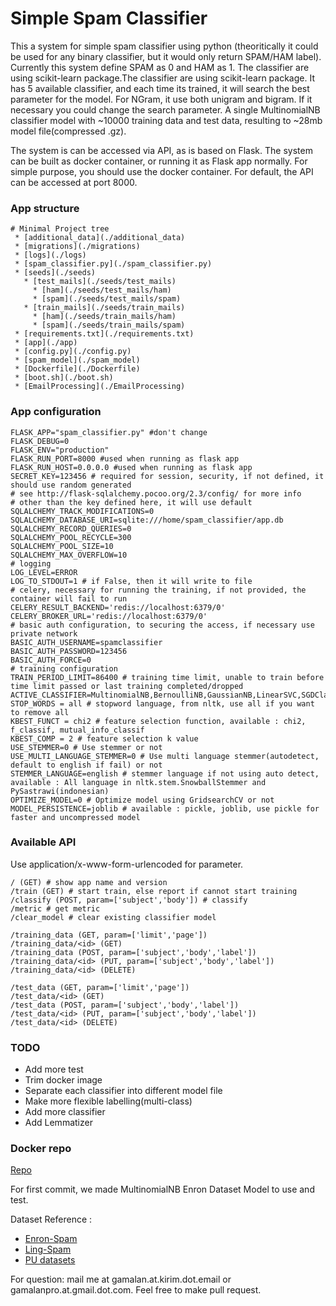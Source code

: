 # Simple Spam Classifier

This a system for simple spam classifier using python
(theoritically it could be used for any binary classifier, but it would only return SPAM/HAM label).
Currently this system define SPAM as 0 and HAM as 1.
The classifier are using scikit-learn package.The classifier are using scikit-learn package.
It has 5 available classifier, and each time its trained, it will search the best parameter for the model.
For NGram, it use both unigram and bigram.
If it necessary you could change the search parameter.
A single MultinomialNB classifier model with ~10000 training data and test data, resulting to ~28mb model file(compressed .gz).

The system is can be accessed via API, as is based on Flask.
The system can be built as docker container, or running it as Flask app normally.
For simple purpose, you should use the docker container.
For default, the API can be accessed at port 8000.

### App structure
```
# Minimal Project tree
 * [additional_data](./additional_data)
 * [migrations](./migrations)
 * [logs](./logs)
 * [spam_classifier.py](./spam_classifier.py)
 * [seeds](./seeds)
   * [test_mails](./seeds/test_mails)
     * [ham](./seeds/test_mails/ham)
     * [spam](./seeds/test_mails/spam)
   * [train_mails](./seeds/train_mails)
     * [ham](./seeds/train_mails/ham)
     * [spam](./seeds/train_mails/spam)
 * [requirements.txt](./requirements.txt)
 * [app](./app)
 * [config.py](./config.py)
 * [spam_model](./spam_model)
 * [Dockerfile](./Dockerfile)
 * [boot.sh](./boot.sh)
 * [EmailProcessing](./EmailProcessing)
```

### App configuration

```dotenv
FLASK_APP="spam_classifier.py" #don't change
FLASK_DEBUG=0 
FLASK_ENV="production"
FLASK_RUN_PORT=8000 #used when running as flask app 
FLASK_RUN_HOST=0.0.0.0 #used when running as flask app
SECRET_KEY=123456 # required for session, security, if not defined, it should use random generated
# see http://flask-sqlalchemy.pocoo.org/2.3/config/ for more info
# other than the key defined here, it will use default
SQLALCHEMY_TRACK_MODIFICATIONS=0
SQLALCHEMY_DATABASE_URI=sqlite:///home/spam_classifier/app.db
SQLALCHEMY_RECORD_QUERIES=0
SQLALCHEMY_POOL_RECYCLE=300
SQLALCHEMY_POOL_SIZE=10
SQLALCHEMY_MAX_OVERFLOW=10
# logging
LOG_LEVEL=ERROR 
LOG_TO_STDOUT=1 # if False, then it will write to file
# celery, necessary for running the training, if not provided, the container will fail to run
CELERY_RESULT_BACKEND='redis://localhost:6379/0'
CELERY_BROKER_URL='redis://localhost:6379/0'
# basic auth configuration, to securing the access, if necessary use private network
BASIC_AUTH_USERNAME=spamclassifier
BASIC_AUTH_PASSWORD=123456
BASIC_AUTH_FORCE=0
# training configuration
TRAIN_PERIOD_LIMIT=86400 # training time limit, unable to train before time limit passed or last training completed/dropped
ACTIVE_CLASSIFIER=MultinomialNB,BernoulliNB,GaussianNB,LinearSVC,SGDClassifier,
STOP_WORDS = all # stopword language, from nltk, use all if you want to remove all
KBEST_FUNCT = chi2 # feature selection function, available : chi2, f_classif, mutual_info_classif
KBEST_COMP = 2 # feature selection k value
USE_STEMMER=0 # Use stemmer or not
USE_MULTI_LANGUAGE_STEMMER=0 # Use multi language stemmer(autodetect, default to english if fail) or not
STEMMER_LANGUAGE=english # stemmer language if not using auto detect, available : All language in nltk.stem.SnowballStemmer and PySastrawi(indonesian)
OPTIMIZE_MODEL=0 # Optimize model using GridsearchCV or not
MODEL_PERSISTENCE=joblib # available : pickle, joblib, use pickle for faster and uncompressed model
```

### Available API
Use application/x-www-form-urlencoded for parameter.
```
/ (GET) # show app name and version
/train (GET) # start train, else report if cannot start training
/classify (POST, param=['subject','body']) # classify 
/metric # get metric
/clear_model # clear existing classifier model

/training_data (GET, param=['limit','page']) 
/training_data/<id> (GET)
/training_data (POST, param=['subject','body','label'])
/training_data/<id> (PUT, param=['subject','body','label'])
/training_data/<id> (DELETE)

/test_data (GET, param=['limit','page']) 
/test_data/<id> (GET)
/test_data (POST, param=['subject','body','label'])
/test_data/<id> (PUT, param=['subject','body','label'])
/test_data/<id> (DELETE)
```

### TODO
- Add more test
- Trim docker image
- Separate each classifier into different model file
- Make more flexible labelling(multi-class)
- Add more classifier
- Add Lemmatizer

### Docker repo
[Repo](https://hub.docker.com/r/kirimemail/simple-spam-classifier)

For first commit, we made MultinomialNB Enron Dataset Model to use and test.

Dataset Reference :
- [Enron-Spam](http://www.aueb.gr/users/ion/data/enron-spam/)
- [Ling-Spam](http://www.aueb.gr/users/ion/data/lingspam_public.tar.gz)
- [PU datasets](http://www.aueb.gr/users/ion/data/lingspam_public.tar.gz)

For question: mail me at gamalan.at.kirim.dot.email or gamalanpro.at.gmail.dot.com.
Feel free to make pull request.